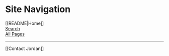 # Site Navigation

[[README|Home]]  
[Search](/search.html)  
[All Pages](/all-pages.html)  

---

[[Contact Jordan]]  